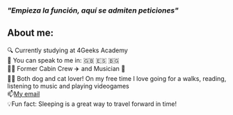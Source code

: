 ### *"Empieza la función, aquí se admiten peticiones"*

## About me:

🔍 Currently studying at 4Geeks Academy<br>
💬 You can speak to me in: 🇬🇧 🇪🇸 🇧🇬<br>
🧑‍💼 Former Cabin Crew ✈️ and Musician 🎸<br>
🚶‍♂️ Both dog and cat lover! On my free time I love going for a walks, reading, listening to music and playing videogames<br>
📫[My email](georgi.gyovchev254@gmail.com)<br>
💡Fun fact: Sleeping is a great way to travel forward in time!


<!--
**Georgi254/Georgi254** is a ✨ _special_ ✨ repository because its `README.md` (this file) appears on your GitHub profile.

Here are some ideas to get you started:

- 🔭 I’m currently working on ...
- 🌱 I’m currently learning ...
- 👯 I’m looking to collaborate on ...
- 🤔 I’m looking for help with ...
- 💬 Ask me about ...
- 📫 How to reach me: ...
- 😄 Pronouns: ...
- ⚡ Fun fact: ...
-->
